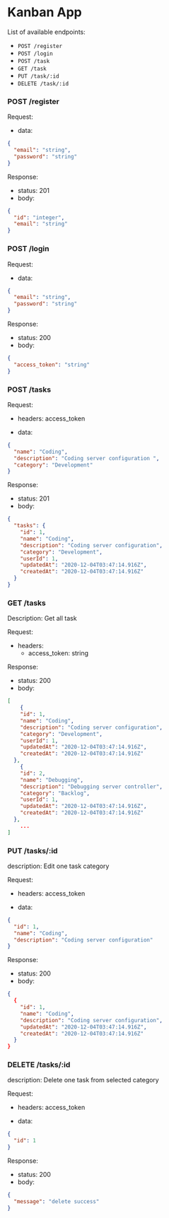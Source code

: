 # Kanban App

List of available endpoints:

- `POST /register`
- `POST /login`
- `POST /task`
- `GET /task`
- `PUT /task/:id`
- `DELETE /task/:id`

### POST /register

Request:

- data:

```json
{
  "email": "string",
  "password": "string"
}
```

Response:

- status: 201
- body:
  ​

```json
{
  "id": "integer",
  "email": "string"
}
```

### POST /login

Request:

- data:

```json
{
  "email": "string",
  "password": "string"
}
```

Response:

- status: 200
- body:
  ​

```json
{
  "access_token": "string"
}
```

### POST /tasks

Request:

- headers: access_token

- data:

```json
{
  "name": "Coding",
  "description": "Coding server configuration ",
  "category": "Development"
}
```

​Response:

- status: 201
- body:
  ​

```json
{
  "tasks": {
    "id": 1,
    "name": "Coding",
    "description": "Coding server configuration",
    "category": "Development",
    "userId": 1,
    "updatedAt": "2020-12-04T03:47:14.916Z",
    "createdAt": "2020-12-04T03:47:14.916Z"
  }
}
```

### GET /tasks

Description: Get all task

Request:

- headers:
  - access_token: string

Response:

- status: 200
- body:
  ​

```json
[
    {
    "id": 1,
    "name": "Coding",
    "description": "Coding server configuration",
    "category": "Development",
    "userId": 1,
    "updatedAt": "2020-12-04T03:47:14.916Z",
    "createdAt": "2020-12-04T03:47:14.916Z"
  },
    {
    "id": 2,
    "name": "Debugging",
    "description": "Debugging server controller",
    "category": "Backlog",
    "userId": 1,
    "updatedAt": "2020-12-04T03:47:14.916Z",
    "createdAt": "2020-12-04T03:47:14.916Z"
  },
    ...
]
```

### PUT /tasks/:id

description:
Edit one task category

Request:

- headers: access_token

- data:

```json
{
  "id": 1,
  "name": "Coding",
  "description": "Coding server configuration"
}
```

​Response:

- status: 200
- body:
  ​

```json
{
  {
    "id": 1,
    "name": "Coding",
    "description": "Coding server configuration",
    "updatedAt": "2020-12-04T03:47:14.916Z",
    "createdAt": "2020-12-04T03:47:14.916Z"
  }
}
```

### DELETE /tasks/:id

description:
Delete one task from selected category

Request:

- headers: access_token

- data:

```json
{
  "id": 1
}
```

​Response:

- status: 200
- body:
  ​

```json
{
  "message": "delete success"
}
```
